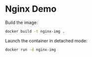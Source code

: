 # Nginx Demo

Build the image:
```bash
docker build -t nginx-img .
```

Launch the container in detached mode:
```bash
docker run -d nginx-img
```

